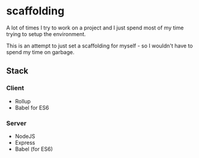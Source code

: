 # scaffolding

A lot of times I try to work on a project and I just spend most of my time trying to setup the environment.

This is an attempt to just set a scaffolding for myself - so I wouldn't have to spend my time on garbage.

## Stack

### Client
- Rollup
- Babel for ES6

### Server
- NodeJS
- Express
- Babel (for ES6)